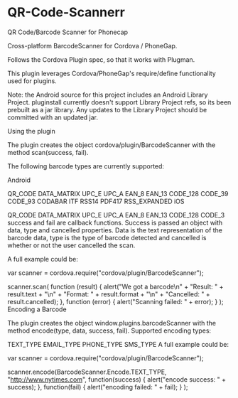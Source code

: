 QR-Code-Scannerr
================

QR Code/Barcode Scanner for Phonecap 

Cross-platform BarcodeScanner for Cordova / PhoneGap.

Follows the Cordova Plugin spec, so that it works with Plugman.

This plugin leverages Cordova/PhoneGap's require/define functionality used for plugins.

Note: the Android source for this project includes an Android Library Project. pluginstall currently doesn't support Library Project refs, so its been prebuilt as a jar library. Any updates to the Library Project should be committed with an updated jar.

Using the plugin

The plugin creates the object cordova/plugin/BarcodeScanner with the method scan(success, fail).

The following barcode types are currently supported:

Android

QR_CODE
DATA_MATRIX
UPC_E
UPC_A
EAN_8
EAN_13
CODE_128
CODE_39
CODE_93
CODABAR
ITF
RSS14
PDF417
RSS_EXPANDED
iOS

QR_CODE
DATA_MATRIX
UPC_E
UPC_A
EAN_8
EAN_13
CODE_128
CODE_3
success and fail are callback functions. Success is passed an object with data, type and cancelled properties. Data is the text representation of the barcode data, type is the type of barcode detected and cancelled is whether or not the user cancelled the scan.

A full example could be:

   var scanner = cordova.require("cordova/plugin/BarcodeScanner");

   scanner.scan(
      function (result) {
          alert("We got a barcode\n" +
                "Result: " + result.text + "\n" +
                "Format: " + result.format + "\n" +
                "Cancelled: " + result.cancelled);
      }, 
      function (error) {
          alert("Scanning failed: " + error);
      }
   );
Encoding a Barcode

The plugin creates the object window.plugins.barcodeScanner with the method encode(type, data, success, fail). Supported encoding types:

TEXT_TYPE
EMAIL_TYPE
PHONE_TYPE
SMS_TYPE
A full example could be:

   var scanner = cordova.require("cordova/plugin/BarcodeScanner");

   scanner.encode(BarcodeScanner.Encode.TEXT_TYPE, "http://www.nytimes.com", function(success) {
            alert("encode success: " + success);
          }, function(fail) {
            alert("encoding failed: " + fail);
          }
        );
